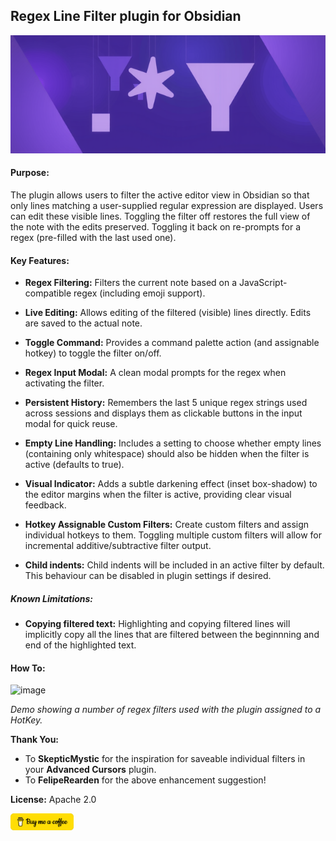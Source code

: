 ## Regex Line Filter plugin for Obsidian
![image](/images/logo_05.png)

#### Purpose:
The plugin allows users to filter the active editor view in Obsidian so that only lines matching a user-supplied regular expression are displayed. Users can edit these visible lines. Toggling the filter off restores the full view of the note with the edits preserved. Toggling it back on re-prompts for a regex (pre-filled with the last used one).

#### Key Features:

- **Regex Filtering:** Filters the current note based on a JavaScript-compatible regex (including emoji support).
    
- **Live Editing:** Allows editing of the filtered (visible) lines directly. Edits are saved to the actual note.
    
- **Toggle Command:** Provides a command palette action (and assignable hotkey) to toggle the filter on/off.
    
- **Regex Input Modal:** A clean modal prompts for the regex when activating the filter.
    
- **Persistent History:** Remembers the last 5 unique regex strings used across sessions and displays them as clickable buttons in the input modal for quick reuse.
    
- **Empty Line Handling:** Includes a setting to choose whether empty lines (containing only whitespace) should also be hidden when the filter is active (defaults to true).
    
- **Visual Indicator:** Adds a subtle darkening effect (inset box-shadow) to the editor margins when the filter is active, providing clear visual feedback.
    
- **Hotkey Assignable Custom Filters:** Create custom filters and assign individual hotkeys to them. Toggling multiple custom filters will allow for incremental additive/subtractive filter output.

- **Child indents:** Child indents will be included in an active filter by default. This behaviour can be disabled in plugin settings if desired.

##### Known Limitations:

- **Copying filtered text:** Highlighting and copying filtered lines will implicitly copy all the lines that are filtered between the beginnning and end of the highlighted text.

#### How To:
![image](/images/regex-line-filter.gif)

*Demo showing a number of regex filters used with the plugin assigned to a HotKey.*


**Thank You:**
- To **SkepticMystic** for the inspiration for saveable individual filters in your **Advanced Cursors** plugin.
- To **FelipeRearden** for the above enhancement suggestion!

**License:**
Apache 2.0

<a href="https://coff.ee/64mm4kn1f3"><img src="/images/coffee.png" align="left" width="20%" height="20%" ></a>
